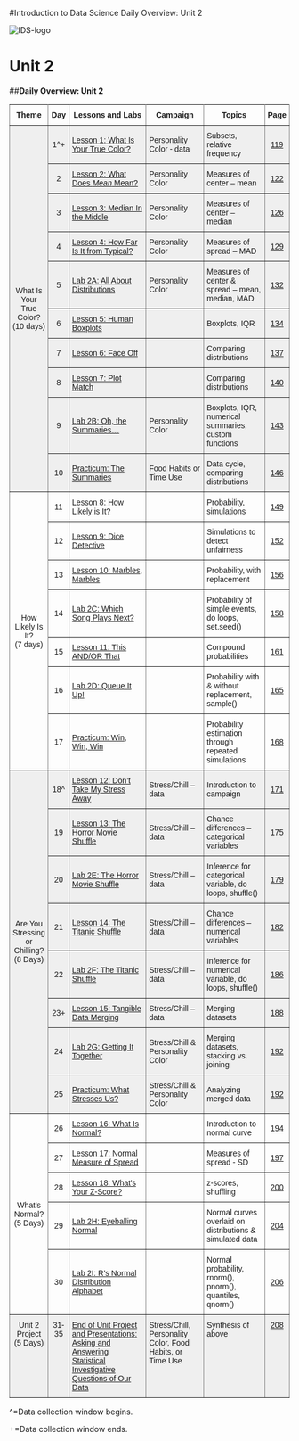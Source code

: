 #Introduction to Data Science Daily Overview: Unit 2

![IDS-logo](../img/IDS-logo.png)

**<h1>Unit 2</h1>**

##**Daily Overview: Unit 2**

<style type="text/css">
.tg  {border-collapse:collapse;border-spacing:0;}
.tg td{font-family:Arial, sans-serif;font-size:14px;padding:10px 5px;border-style:solid;border-width:1px;overflow:hidden;word-break:normal;border-color:black;}
.tg th{font-family:Arial, sans-serif;font-size:14px;font-weight:normal;padding:10px 5px;border-style:solid;border-width:1px;overflow:hidden;word-break:normal;border-color:black;}
.tg .tg-88nc{font-weight:bold;border-color:inherit;text-align:center}
.tg .tg-yj5y{background-color:#efefef;border-color:inherit;text-align:center;vertical-align:top}
.tg .tg-uys7{border-color:inherit;text-align:center}
.tg .tg-pwj7{background-color:#efefef;border-color:inherit;text-align:left}
.tg .tg-5e9r{background-color:#efefef;border-color:inherit;text-align:center}
.tg .tg-xldj{border-color:inherit;text-align:left}
.tg .tg-y698{background-color:#efefef;border-color:inherit;text-align:left;vertical-align:top}
</style>
<table class="tg">
  <tr>
    <th class="tg-88nc">Theme</th>
    <th class="tg-88nc">Day</th>
    <th class="tg-88nc">Lessons and Labs</th>
    <th class="tg-88nc">Campaign</th>
    <th class="tg-88nc">Topics</th>
    <th class="tg-88nc">Page</th>
  </tr>
  <tr>
    <td class="tg-5e9r" rowspan="10">What Is<br>Your True<br>Color?<br>(10 days)</td>
    <td class="tg-5e9r">1^+</td>
    <td class="tg-pwj7"><a href="../../unit2/lesson1">Lesson 1: What Is Your True Color?</a></td>
    <td class="tg-pwj7">Personality Color - data</td>
    <td class="tg-pwj7">Subsets, relative frequency</td>
    <td class="tg-5e9r"><a href="../../unit2/lesson1">119</a></td>
  </tr>
  <tr>
    <td class="tg-5e9r">2</td>
    <td class="tg-pwj7"><a href="../../unit2/lesson2">Lesson 2: What Does <i>Mean</i> Mean?</a></td>
    <td class="tg-pwj7">Personality Color</td>
    <td class="tg-pwj7">Measures of center – mean</td>
    <td class="tg-5e9r"><a href="../../unit2/lesson2">122</a></td>
  </tr>
  <tr>
    <td class="tg-5e9r">3</td>
    <td class="tg-pwj7"><a href="../../unit2/lesson3">Lesson 3: Median In the Middle</a></td>
    <td class="tg-pwj7">Personality Color</td>
    <td class="tg-pwj7">Measures of center – median</td>
    <td class="tg-5e9r"><a href="../../unit2/lesson3">126</a></td>
  </tr>
  <tr>
    <td class="tg-5e9r">4</td>
    <td class="tg-pwj7"><a href="../../unit2/lesson4">Lesson 4: How Far Is It from Typical?</a></td>
    <td class="tg-pwj7">Personality Color</td>
    <td class="tg-pwj7">Measures of spread – MAD</td>
    <td class="tg-5e9r"><a href="../../unit2/lesson4">129</a></td>
  </tr>
  <tr>
    <td class="tg-5e9r">5</td>
    <td class="tg-pwj7"><a href="../../unit2/lab2a">Lab 2A: All About Distributions</a></td>
    <td class="tg-pwj7">Personality Color</td>
    <td class="tg-pwj7">Measures of center &amp; spread – mean, median, MAD</td>
    <td class="tg-5e9r"><a href="../../unit2/lab2a">132</a></td>
  </tr>
  <tr>
    <td class="tg-5e9r">6</td>
    <td class="tg-pwj7"><a href="../../unit2/lesson5">Lesson 5: Human Boxplots</a></td>
    <td class="tg-pwj7"></td>
    <td class="tg-pwj7">Boxplots, IQR</td>
    <td class="tg-5e9r"><a href="../../unit2/lesson5">134</a></td>
  </tr>
  <tr>
    <td class="tg-5e9r">7</td>
    <td class="tg-pwj7"><a href="../../unit2/lesson6">Lesson 6: Face Off</a></td>
    <td class="tg-pwj7"></td>
    <td class="tg-pwj7">Comparing distributions</td>
    <td class="tg-5e9r"><a href="../../unit2/lesson6">137</a></td>
  </tr>
  <tr>
    <td class="tg-5e9r">8</td>
    <td class="tg-pwj7"><a href="../../unit2/lesson7">Lesson 7: Plot Match</a></td>
    <td class="tg-pwj7"></td>
    <td class="tg-pwj7">Comparing distributions</td>
    <td class="tg-5e9r"><a href="../../unit2/lesson7">140</a></td>
  </tr>
  <tr>
    <td class="tg-5e9r">9</td>
    <td class="tg-pwj7"><a href="../../unit2/lab2b">Lab 2B: Oh, the Summaries…</a></td>
    <td class="tg-pwj7">Personality Color</td>
    <td class="tg-pwj7">Boxplots, IQR, numerical summaries, custom functions</td>
    <td class="tg-5e9r"><a href="../../unit2/lab2b">143</a></td>
  </tr>
  <tr>
    <td class="tg-5e9r">10</td>
    <td class="tg-pwj7"><a href="../../unit2/practicum1">Practicum: The Summaries</a></td>
    <td class="tg-pwj7">Food Habits or Time Use</td>
    <td class="tg-pwj7">Data cycle, comparing distributions</td>
    <td class="tg-5e9r"><a href="../../unit2/practicum1">146</a></td>
  </tr>
  <tr>
    <td class="tg-uys7" rowspan="7">How<br>Likely Is<br>It?<br>(7 days)</td>
    <td class="tg-uys7">11</td>
    <td class="tg-xldj"><a href="../../unit2/lesson8">Lesson 8: How Likely is It?</a></td>
    <td class="tg-xldj"></td>
    <td class="tg-xldj">Probability, simulations</td>
    <td class="tg-uys7"><a href="../../unit2/lesson8">149</a></td>
  </tr>
  <tr>
    <td class="tg-uys7">12</td>
    <td class="tg-xldj"><a href="../../unit2/lesson9">Lesson 9: Dice Detective</a></td>
    <td class="tg-xldj"></td>
    <td class="tg-xldj">Simulations to detect unfairness</td>
    <td class="tg-uys7"><a href="../../unit2/lesson9">152</a></td>
  </tr>
  <tr>
    <td class="tg-uys7">13</td>
    <td class="tg-xldj"><a href="../../unit2/lesson10">Lesson 10: Marbles, Marbles</a></td>
    <td class="tg-xldj"></td>
    <td class="tg-xldj">Probability, with replacement</td>
    <td class="tg-uys7"><a href="../../unit2/lesson10">156</a></td>
  </tr>
  <tr>
    <td class="tg-uys7">14</td>
    <td class="tg-xldj"><a href="../../unit2/lab2c">Lab 2C: Which Song Plays Next?</a></td>
    <td class="tg-xldj"></td>
    <td class="tg-xldj">Probability of simple events, do loops, set.seed()</td>
    <td class="tg-uys7"><a href="../../unit2/lab2c">158</a></td>
  </tr>
  <tr>
    <td class="tg-uys7">15</td>
    <td class="tg-xldj"><a href="../../unit2/lesson11">Lesson 11: This AND/OR That</a></td>
    <td class="tg-xldj"></td>
    <td class="tg-xldj">Compound probabilities</td>
    <td class="tg-uys7"><a href="../../unit2/lesson11">161</a></td>
  </tr>
  <tr>
    <td class="tg-uys7">16</td>
    <td class="tg-xldj"><a href="../../unit2/lab2d">Lab 2D: Queue It Up!</a></td>
    <td class="tg-xldj"></td>
    <td class="tg-xldj">Probability with &amp; without replacement, sample()</td>
    <td class="tg-uys7"><a href="../../unit2/lab2d">165</a></td>
  </tr>
  <tr>
    <td class="tg-uys7">17</td>
    <td class="tg-xldj"><a href="../../unit2/practicum2">Practicum: Win, Win, Win</a></td>
    <td class="tg-xldj"></td>
    <td class="tg-xldj">Probability estimation through repeated simulations</td>
    <td class="tg-uys7"><a href="../../unit2/practicum2">168</a></td>
  </tr>
  <tr>
    <td class="tg-5e9r" rowspan="8">Are You<br>Stressing<br>or<br>Chilling?<br>(8 Days)</td>
    <td class="tg-5e9r">18^</td>
    <td class="tg-pwj7"><a href="../../unit2/lesson12">Lesson 12: Don’t Take My Stress Away</a></td>
    <td class="tg-pwj7">Stress/Chill – data</td>
    <td class="tg-pwj7">Introduction to campaign</td>
    <td class="tg-5e9r"><a href="../../unit2/lesson12">171</a></td>
  </tr>
  <tr>
    <td class="tg-5e9r">19</td>
    <td class="tg-pwj7"><a href="../../unit2/lesson13">Lesson 13: The Horror Movie Shuffle</a></td>
    <td class="tg-pwj7">Stress/Chill – data</td>
    <td class="tg-pwj7">Chance differences – categorical variables</td>
    <td class="tg-5e9r"><a href="../../unit2/lesson13">175</a></td>
  </tr>
  <tr>
    <td class="tg-5e9r">20</td>
    <td class="tg-pwj7"><a href="../../unit2/lab2e">Lab 2E: The Horror Movie Shuffle</a></td>
    <td class="tg-pwj7">Stress/Chill – data</td>
    <td class="tg-pwj7">Inference for categorical variable, do loops, shuffle()</td>
    <td class="tg-5e9r"><a href="../../unit2/lab2e">179</a></td>
  </tr>
  <tr>
    <td class="tg-5e9r">21</td>
    <td class="tg-pwj7"><a href="../../unit2/lesson14">Lesson 14: The Titanic Shuffle</a></td>
    <td class="tg-pwj7">Stress/Chill – data</td>
    <td class="tg-pwj7">Chance differences – numerical variables</td>
    <td class="tg-5e9r"><a href="../../unit2/lesson14">182</a></td>
  </tr>
  <tr>
    <td class="tg-5e9r">22</td>
    <td class="tg-pwj7"><a href="../../unit2/lab2f">Lab 2F: The Titanic Shuffle</a></td>
    <td class="tg-pwj7">Stress/Chill – data</td>
    <td class="tg-pwj7">Inference for numerical variable, do loops, shuffle()</td>
    <td class="tg-5e9r"><a href="../../unit2/lab2f">186</a></td>
  </tr>
  <tr>
    <td class="tg-5e9r">23+</td>
    <td class="tg-pwj7"><a href="../../unit2/lesson15">Lesson 15: Tangible Data Merging</a></td>
    <td class="tg-pwj7">Stress/Chill – data</td>
    <td class="tg-pwj7">Merging datasets</td>
    <td class="tg-5e9r"><a href="../../unit2/lesson15">188</a></td>
  </tr>
  <tr>
    <td class="tg-5e9r">24</td>
    <td class="tg-pwj7"><a href="../../unit2/lab2g">Lab 2G: Getting It Together</a></td>
    <td class="tg-pwj7">Stress/Chill &amp; Personality Color</td>
    <td class="tg-pwj7">Merging datasets, stacking vs. joining</td>
    <td class="tg-5e9r"><a href="../../unit2/lab2g">192</a></td>
  </tr>
  <tr>
    <td class="tg-5e9r">25</td>
    <td class="tg-pwj7"><a href="../../unit2/practicum3">Practicum: What Stresses Us?</a></td>
    <td class="tg-pwj7">Stress/Chill &amp; Personality Color</td>
    <td class="tg-pwj7">Analyzing merged data</td>
    <td class="tg-5e9r"><a href="../../unit2/practicum3">192</a></td>
  </tr>
  <tr>
    <td class="tg-uys7" rowspan="5">What’s<br>Normal?<br>(5 Days)</td>
    <td class="tg-uys7">26</td>
    <td class="tg-xldj"><a href="../../unit2/lesson16">Lesson 16: What Is Normal?</a></td>
    <td class="tg-xldj"></td>
    <td class="tg-xldj">Introduction to normal curve</td>
    <td class="tg-uys7"><a href="../../unit2/lesson16">194</a></td>
  </tr>
  <tr>
    <td class="tg-uys7">27</td>
    <td class="tg-xldj"><a href="../../unit2/lesson17">Lesson 17: Normal Measure of Spread</a></td>
    <td class="tg-xldj"></td>
    <td class="tg-xldj">Measures of spread - SD</td>
    <td class="tg-uys7"><a href="../../unit2/lesson17">197</a></td>
  </tr>
  <tr>
    <td class="tg-uys7">28</td>
    <td class="tg-xldj"><a href="../../unit2/lesson18">Lesson 18: What’s Your Z-Score?</a></td>
    <td class="tg-xldj"></td>
    <td class="tg-xldj">z-scores, shuffling</td>
    <td class="tg-uys7"><a href="../../unit2/lesson18">200</a></td>
  </tr>
  <tr>
    <td class="tg-uys7">29</td>
    <td class="tg-xldj"><a href="../../unit2/lab2h">Lab 2H: Eyeballing Normal</a></td>
    <td class="tg-xldj"></td>
    <td class="tg-xldj">Normal curves overlaid on distributions &amp; simulated data</td>
    <td class="tg-uys7"><a href="../../unit2/lab2h">204</a></td>
  </tr>
  <tr>
    <td class="tg-uys7">30</td>
    <td class="tg-xldj"><a href="../../unit2/lab2i">Lab 2I: R’s Normal Distribution Alphabet</a></td>
    <td class="tg-xldj"></td>
    <td class="tg-xldj">Normal probability, rnorm(), pnorm(), quantiles, qnorm()</td>
    <td class="tg-uys7"><a href="../../unit2/lab2i">206</a></td>
  </tr>
  <tr>
    <td class="tg-yj5y">Unit 2<br>Project<br>(5 Days)</td>
    <td class="tg-yj5y">31-35</td>
    <td class="tg-y698"><a href="../../unit2/end">End of Unit Project and Presentations: Asking and Answering Statistical Investigative Questions of Our Data</a></td>
    <td class="tg-y698">Stress/Chill, Personality Color, Food Habits, or Time Use</td>
    <td class="tg-y698">Synthesis of above</td>
    <td class="tg-yj5y"><a href="../../unit2/end">208</a></td>
  </tr>
</table>

^=Data collection window begins.

+=Data collection window ends.